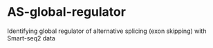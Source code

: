 # AS-global-regulator
Identifying global regulator of alternative splicing (exon skipping) with Smart-seq2 data
